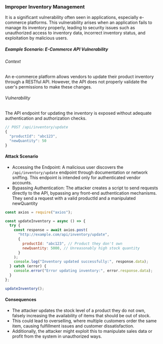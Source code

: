 ### Improper Inventory Management

It is a significant vulnerability often seen in applications, especially e-commerce platforms. This vulnerability arises when an application fails to manage its
inventory properly, leading to security issues such as unauthorized access to inventory data, incorrect inventory status, and exploitation by malicious users.

##### Example Scenario: E-Commerce API Vulnerability

###### Context

An e-commerce platform allows vendors to update their product inventory through a RESTful API. However, the API does not properly validate the user's permissions to make these changes.

###### Vulnerability

The API endpoint for updating the inventory is exposed without adequate authentication and authorization checks.

```javascript
// POST /api/inventory/update
{
  "productId": "abc123",
  "newQuantity": 50
}
```

#### Attack Scenario

- Accessing the Endpoint:
  A malicious user discovers the `/api/inventory/update` endpoint through documentation or network sniffing.
  This endpoint is intended only for authenticated vendor accounts.
- Bypassing Authentication:
  The attacker creates a script to send requests directly to the API, bypassing any front-end authentication mechanisms.
  They send a request with a valid productId and a manipulated newQuantity

```javascript
const axios = require("axios");

const updateInventory = async () => {
  try {
    const response = await axios.post(
      "http://example.com/api/inventory/update",
      {
        productId: "abc123", // Product they don't own
        newQuantity: 5000, // Unreasonably high stock quantity
      }
    );
    console.log("Inventory updated successfully:", response.data);
  } catch (error) {
    console.error("Error updating inventory:", error.response.data);
  }
};

updateInventory();
```

#### Consequences

- The attacker updates the stock level of a product they do not own, falsely increasing the availability of items that should be out of stock.
- This could lead to overselling, where multiple customers order the same item, causing fulfillment issues and customer dissatisfaction.
- Additionally, the attacker might exploit this to manipulate sales data or profit from the system in unauthorized ways.

